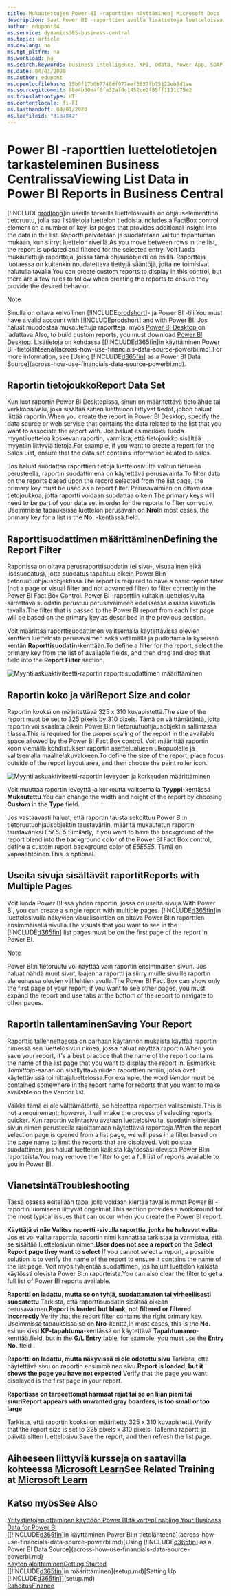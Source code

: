 ```yaml
---
title: Mukautettujen Power BI -raporttien näyttäminen| Microsoft Docs
description: Saat Power BI -raporttien avulla lisätietoja luetteloissa olevista tiedoista.
author: edupont04
ms.service: dynamics365-business-central
ms.topic: article
ms.devlang: na
ms.tgt_pltfrm: na
ms.workload: na
ms.search.keywords: business intelligence, KPI, Odata, Power App, SOAP, analysis
ms.date: 04/01/2020
ms.author: edupont
ms.openlocfilehash: 15b9f17b0b7748df977eef3837fb75122eb8d1ae
ms.sourcegitcommit: 88e4b30eaf6fa32af0c1452ce2f85ff1111c75e2
ms.translationtype: HT
ms.contentlocale: fi-FI
ms.lasthandoff: 04/01/2020
ms.locfileid: "3187842"
---
```

# <a name="viewing-list-data-in-power-bi-reports-in-business-central"></a><span data-ttu-id="c5e73-103">Power BI -raporttien luettelotietojen tarkasteleminen Business Centralissa</span><span class="sxs-lookup"><span data-stu-id="c5e73-103">Viewing List Data in Power BI Reports in Business Central</span></span>

[!INCLUDE[prodlong](includes/prodlong.md)]<span data-ttu-id="c5e73-104">in useilla tärkeillä luettelosivuilla on ohjauselementtinä tietoruutu, jolla saa lisätietoja luettelon tiedoista.</span><span class="sxs-lookup"><span data-stu-id="c5e73-104">includes a FactBox control element on a number of key list pages that provides additional insight into the data in the list.</span></span> <span data-ttu-id="c5e73-105">Raportti päivitetään ja suodatetaan valitun tapahtuman mukaan, kun siirryt luettelon riveillä.</span><span class="sxs-lookup"><span data-stu-id="c5e73-105">As you move between rows in the list, the report is updated and filtered for the selected entry.</span></span> <span data-ttu-id="c5e73-106">Voit luoda mukautettuja raportteja, joissa tämä ohjausobjekti on esillä. Raportteja luotaessa on kuitenkin noudatettava tiettyjä sääntöjä, jotta ne toimisivat halutulla tavalla.</span><span class="sxs-lookup"><span data-stu-id="c5e73-106">You can create custom reports to display in this control, but there are a few rules to follow when creating the reports to ensure they provide the desired behavior.</span></span>  

> [!NOTE]  
> <span data-ttu-id="c5e73-107">Sinulla on oltava kelvollinen [!INCLUDE[prodshort](includes/prodshort.md)]- ja Power BI -tili.</span><span class="sxs-lookup"><span data-stu-id="c5e73-107">You must have a valid account with [!INCLUDE[prodshort](includes/prodshort.md)] and with Power BI.</span></span> <span data-ttu-id="c5e73-108">Jos haluat muodostaa mukautettuja raportteja, myös [Power BI Desktop ](https://powerbi.microsoft.com/desktop/) on ladattava.</span><span class="sxs-lookup"><span data-stu-id="c5e73-108">Also, to build custom reports, you must download [Power BI Desktop](https://powerbi.microsoft.com/desktop/).</span></span> <span data-ttu-id="c5e73-109">Lisätietoja on kohdassa [[!INCLUDE[d365fin](includes/d365fin_md.md)]in käyttäminen Power BI -tietolähteenä](across-how-use-financials-data-source-powerbi.md).</span><span class="sxs-lookup"><span data-stu-id="c5e73-109">For more information, see [Using [!INCLUDE[d365fin](includes/d365fin_md.md)] as a Power BI Data Source](across-how-use-financials-data-source-powerbi.md).</span></span>  

## <a name="report-data-set"></a><span data-ttu-id="c5e73-110">Raportin tietojoukko</span><span class="sxs-lookup"><span data-stu-id="c5e73-110">Report Data Set</span></span>
<span data-ttu-id="c5e73-111">Kun luot raportin Power BI Desktopissa, sinun on määritettävä tietolähde tai verkkopalvelu, joka sisältää siihen luetteloon liittyvät tiedot, johon haluat liittää raportin.</span><span class="sxs-lookup"><span data-stu-id="c5e73-111">When you create the report in Power BI Desktop, specify the data source or web service that contains the data related to the list that you want to associate the report with.</span></span> <span data-ttu-id="c5e73-112">Jos haluat esimerkiksi luoda myyntiluetteloa koskevan raportin, varmista, että tietojoukko sisältää myyntiin liittyviä tietoja.</span><span class="sxs-lookup"><span data-stu-id="c5e73-112">For example, if you want to create a report for the Sales List, ensure that the data set contains information related to sales.</span></span>  

<span data-ttu-id="c5e73-113">Jos haluat suodattaa raporttien tietoja luettelosivulta valitun tietueen perusteella, raportin suodattimena on käytettävä perusavainta.</span><span class="sxs-lookup"><span data-stu-id="c5e73-113">To filter data on the reports based upon the record selected from the list page, the primary key must be used as a report filter.</span></span> <span data-ttu-id="c5e73-114">Perusavaimien on oltava osa tietojoukkoa, jotta raportti voidaan suodattaa oikein.</span><span class="sxs-lookup"><span data-stu-id="c5e73-114">The primary keys will need to be part of your data set in order for the reports to filter correctly.</span></span> <span data-ttu-id="c5e73-115">Useimmissa tapauksissa luettelon perusavain on **Nro**</span><span class="sxs-lookup"><span data-stu-id="c5e73-115">In most cases, the primary key for a list is the **No.**</span></span> <span data-ttu-id="c5e73-116">-kentässä.</span><span class="sxs-lookup"><span data-stu-id="c5e73-116">field.</span></span>  

## <a name="defining-the-report-filter"></a><span data-ttu-id="c5e73-117">Raporttisuodattimen määrittäminen</span><span class="sxs-lookup"><span data-stu-id="c5e73-117">Defining the Report Filter</span></span>
<span data-ttu-id="c5e73-118">Raportissa on oltava perusraporttisuodatin (ei sivu-, visuaalinen eikä lisäsuodatus), jotta suodatus tapahtuu oikein Power BI:n tietoruutuohjausobjektissa.</span><span class="sxs-lookup"><span data-stu-id="c5e73-118">The report is required to have a basic report filter (not a page or visual filter and not advanced filter) to filter correctly in the Power BI Fact Box Control.</span></span> <span data-ttu-id="c5e73-119">Power BI -raporttiin kultakin luettelosivulta siirrettävä suodatin perustuu perusavaimeen edellisessä osassa kuvatulla tavalla.</span><span class="sxs-lookup"><span data-stu-id="c5e73-119">The filter that is passed to the Power BI report from each list page will be based on the primary key as described in the previous section.</span></span>  

<span data-ttu-id="c5e73-120">Voit määrittää raporttisuodattimen valitsemalla käytettävissä olevien kenttien luettelosta perusavaimen sekä vetämällä ja pudottamalla kyseisen kentän **Raporttisuodatin**-kenttään.</span><span class="sxs-lookup"><span data-stu-id="c5e73-120">To define a filter for the report, select the primary key from the list of available fields, and then drag and drop that field into the **Report Filter** section.</span></span>  

![Myyntilaskuaktiviteetti-raportin raporttisuodattimen määrittäminen](./media/across-how-use-powerbi-reports-factbox/financials-powerbi-report-filter.png)

## <a name="report-size-and-color"></a><span data-ttu-id="c5e73-122">Raportin koko ja väri</span><span class="sxs-lookup"><span data-stu-id="c5e73-122">Report Size and color</span></span>
<span data-ttu-id="c5e73-123">Raportin kooksi on määritettävä 325 x 310 kuvapistettä.</span><span class="sxs-lookup"><span data-stu-id="c5e73-123">The size of the report must be set to 325 pixels by 310 pixels.</span></span> <span data-ttu-id="c5e73-124">Tämä on välttämätöntä, jotta raportin voi skaalata oikein Power BI:n tietoruutuohjausobjektin sallimassa tilassa.</span><span class="sxs-lookup"><span data-stu-id="c5e73-124">This is required for the proper scaling of the report in the available space allowed by the Power BI Fact Box control.</span></span> <span data-ttu-id="c5e73-125">Voit määrittää raportin koon viemällä kohdistuksen raportin asettelualueen ulkopuolelle ja valitsemalla maalitelakuvakkeen.</span><span class="sxs-lookup"><span data-stu-id="c5e73-125">To define the size of the report, place focus outside of the report layout area, and then choose the paint roller icon.</span></span>

![Myyntilaskuaktiviteetti-raportin leveyden ja korkeuden määrittäminen](./media/across-how-use-powerbi-reports-factbox/financials-powerbi-report-sizing.png)

<span data-ttu-id="c5e73-127">Voit muuttaa raportin leveyttä ja korkeutta valitsemalla **Tyyppi**-kentässä **Mukautettu**.</span><span class="sxs-lookup"><span data-stu-id="c5e73-127">You can change the width and height of the report by choosing **Custom** in the **Type** field.</span></span>

<span data-ttu-id="c5e73-128">Jos vastaavasti haluat, että raportin tausta sekoittuu Power BI:n tietoruutuohjausobjektin taustaväriin, määritä mukautetun raportin taustaväriksi *E5E5E5*.</span><span class="sxs-lookup"><span data-stu-id="c5e73-128">Similarly, if you want to have the background of the report blend into the background color of the Power BI Fact Box control, define a custom report background color of *E5E5E5*.</span></span> <span data-ttu-id="c5e73-129">Tämä on vapaaehtoinen.</span><span class="sxs-lookup"><span data-stu-id="c5e73-129">This is optional.</span></span>  

## <a name="reports-with-multiple-pages"></a><span data-ttu-id="c5e73-130">Useita sivuja sisältävät raportit</span><span class="sxs-lookup"><span data-stu-id="c5e73-130">Reports with Multiple Pages</span></span>
<span data-ttu-id="c5e73-131">Voit luoda Power BI:ssa yhden raportin, jossa on useita sivuja.</span><span class="sxs-lookup"><span data-stu-id="c5e73-131">With Power BI, you can create a single report with multiple pages.</span></span> <span data-ttu-id="c5e73-132">[!INCLUDE[d365fin](includes/d365fin_md.md)]in luettelosivulla näkyvien visualisointien on oltava Power BI:n raporttien ensimmäisellä sivulla.</span><span class="sxs-lookup"><span data-stu-id="c5e73-132">The visuals that you want to see in the [!INCLUDE[d365fin](includes/d365fin_md.md)] list pages must be on the first page of the report in Power BI.</span></span>  

> [!NOTE]  
> <span data-ttu-id="c5e73-133">Power BI:n tietoruutu voi näyttää vain raportin ensimmäisen sivun. Jos haluat nähdä muut sivut, laajenna raportti ja siirry muille sivuille raportin alareunassa olevien välilehtien avulla.</span><span class="sxs-lookup"><span data-stu-id="c5e73-133">The Power BI Fact Box can show only the first page of your report; if you want to see other pages, you must expand the report and use tabs at the bottom of the report to navigate to other pages.</span></span>  

## <a name="saving-your-report"></a><span data-ttu-id="c5e73-134">Raportin tallentaminen</span><span class="sxs-lookup"><span data-stu-id="c5e73-134">Saving Your Report</span></span>

<span data-ttu-id="c5e73-135">Raporttia tallennettaessa on parhaan käytännön mukaista käyttää raportin nimessä sen luettelosivun nimeä, jossa haluat näyttää raportin.</span><span class="sxs-lookup"><span data-stu-id="c5e73-135">When you save your report, it's a best practice that the name of the report contains the name of the list page that you want to display the report in.</span></span> <span data-ttu-id="c5e73-136">Esimerkki: *Toimittaja*-sanan on sisällyttävä niiden raporttien nimiin, jotka ovat käytettävissä toimittajaluettelossa.</span><span class="sxs-lookup"><span data-stu-id="c5e73-136">For example, the word *Vendor* must be contained somewhere in the report name for reports that you want to make available on the Vendor list.</span></span>  

<span data-ttu-id="c5e73-137">Vaikka tämä ei ole välttämätöntä, se helpottaa raporttien valitsemista.</span><span class="sxs-lookup"><span data-stu-id="c5e73-137">This is not a requirement; however, it will make the process of selecting reports quicker.</span></span> <span data-ttu-id="c5e73-138">Kun raportin valintasivu avataan luettelosivulta, suodatin siirretään sivun nimen perusteella rajoittamaan näytettäviä raportteja.</span><span class="sxs-lookup"><span data-stu-id="c5e73-138">When the report selection page is opened from a list page, we will pass in a filter based on the page name to limit the reports that are displayed.</span></span>  <span data-ttu-id="c5e73-139">Voit poistaa suodattimen, jos haluat luettelon kaikista käytössäsi olevista Power BI:n raporteista.</span><span class="sxs-lookup"><span data-stu-id="c5e73-139">You may remove the filter to get a full list of reports available to you in Power BI.</span></span>  

## <a name="troubleshooting"></a><span data-ttu-id="c5e73-140">Vianetsintä</span><span class="sxs-lookup"><span data-stu-id="c5e73-140">Troubleshooting</span></span>
<span data-ttu-id="c5e73-141">Tässä osassa esitellään tapa, jolla voidaan kiertää tavallisimmat Power BI -raportin luomiseen liittyvät ongelmat.</span><span class="sxs-lookup"><span data-stu-id="c5e73-141">This section provides a workaround for the most typical issues that can occur when you create the Power BI report.</span></span>  

<span data-ttu-id="c5e73-142">**Käyttäjä ei näe Valitse raportti -sivulla raporttia, jonka he haluavat valita** Jos et voi valita raporttia, raportin nimi kannattaa tarkistaa ja varmistaa, että se sisältää luettelosivun nimen.</span><span class="sxs-lookup"><span data-stu-id="c5e73-142">**User does not see a report on the Select Report page they want to select** If you cannot select a report, a possible solution is to verify the name of the report to ensure it contains the name of the list page.</span></span> <span data-ttu-id="c5e73-143">Voit myös tyhjentää suodattimen, jos haluat luettelon kaikista käytössä olevista Power BI:n raporteista.</span><span class="sxs-lookup"><span data-stu-id="c5e73-143">You can also clear the filter to get a full list of Power BI reports available.</span></span>  

<span data-ttu-id="c5e73-144">**Raportti on ladattu, mutta se on tyhjä, suodattamaton tai virheellisesti suodatettu** Tarkista, että raporttisuodatin sisältää oikean perusavaimen.</span><span class="sxs-lookup"><span data-stu-id="c5e73-144">**Report is loaded but blank, not filtered or filtered incorrectly** Verify that the report filter contains the right primary key.</span></span> <span data-ttu-id="c5e73-145">Useimmissa tapauksissa se on **Nro**-kenttä,</span><span class="sxs-lookup"><span data-stu-id="c5e73-145">In most cases, this is the **No.**</span></span> <span data-ttu-id="c5e73-146">esimerkiksi **KP-tapahtuma**-kentässä on käytettävä **Tapahtumanro**-kenttää.</span><span class="sxs-lookup"><span data-stu-id="c5e73-146">field, but in the **G/L Entry** table, for example, you must use the **Entry No.** field  .</span></span>

<span data-ttu-id="c5e73-147">**Raportti on ladattu, mutta näkyvissä ei ole odotettu sivu** Tarkista, että näytettävä sivu on raportin ensimmäinen sivu.</span><span class="sxs-lookup"><span data-stu-id="c5e73-147">**Report is loaded, but it shows the page you have not expected** Verify that the page you want displayed is the first page in your report.</span></span>  

<span data-ttu-id="c5e73-148">**Raportissa on tarpeettomat harmaat rajat tai se on liian pieni tai suuri**</span><span class="sxs-lookup"><span data-stu-id="c5e73-148">**Report appears with unwanted gray boarders, is too small or too large**</span></span>

<span data-ttu-id="c5e73-149">Tarkista, että raportin kooksi on määritetty 325 x 310 kuvapistettä.</span><span class="sxs-lookup"><span data-stu-id="c5e73-149">Verify that the report size is set to 325 pixels x 310 pixels.</span></span> <span data-ttu-id="c5e73-150">Tallenna raportti ja päivitä sitten luettelosivu.</span><span class="sxs-lookup"><span data-stu-id="c5e73-150">Save the report, and then refresh the list page.</span></span>  

## <a name="see-related-training-at-microsoft-learn"></a><span data-ttu-id="c5e73-151">Aiheeseen liittyviä kursseja on saatavilla kohteessa [Microsoft Learn](/learn/modules/configure-powerbi-excel-dynamics-365-business-central/index)</span><span class="sxs-lookup"><span data-stu-id="c5e73-151">See Related Training at [Microsoft Learn](/learn/modules/configure-powerbi-excel-dynamics-365-business-central/index)</span></span>

## <a name="see-also"></a><span data-ttu-id="c5e73-152">Katso myös</span><span class="sxs-lookup"><span data-stu-id="c5e73-152">See Also</span></span>

[<span data-ttu-id="c5e73-153">Yritystietojen ottaminen käyttöön Power BI:tä varten</span><span class="sxs-lookup"><span data-stu-id="c5e73-153">Enabling Your Business Data for Power BI</span></span>](admin-powerbi.md)  
<span data-ttu-id="c5e73-154">[[!INCLUDE[d365fin](includes/d365fin_md.md)]in käyttäminen Power BI:n tietolähteenä](across-how-use-financials-data-source-powerbi.md)</span><span class="sxs-lookup"><span data-stu-id="c5e73-154">[Using [!INCLUDE[d365fin](includes/d365fin_md.md)] as a Power BI Data Source](across-how-use-financials-data-source-powerbi.md)</span></span>  
[<span data-ttu-id="c5e73-155">Käytön aloittaminen</span><span class="sxs-lookup"><span data-stu-id="c5e73-155">Getting Started</span></span>](product-get-started.md)  
<span data-ttu-id="c5e73-156">[[!INCLUDE[d365fin](includes/d365fin_md.md)]in määrittäminen](setup.md)</span><span class="sxs-lookup"><span data-stu-id="c5e73-156">[Setting Up [!INCLUDE[d365fin](includes/d365fin_md.md)]](setup.md)</span></span>  
[<span data-ttu-id="c5e73-157">Rahoitus</span><span class="sxs-lookup"><span data-stu-id="c5e73-157">Finance</span></span>](finance.md)  
